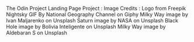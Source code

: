 The Odin Project Landing Page Project :
Image Credits :
Logo from Freepik
Nightsky GIF By National Geography Channel on Giphy
Milky Way image by Ivan Maljarenko on Unsplash
Saturn image by NASA on Unsplash
Black Hole image by Bolivia Inteligente on Unsplash
Milky Way image by Aldebaran S on Unsplash